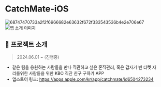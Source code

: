 

# CatchMate-iOS
![68747470733a2f2f6966682e63632f672f333543536b4e2e706e67](https://github.com/user-attachments/assets/4fa3bc7c-3d16-441f-8a89-ab9639a2aca1)
![앱 소개 이미지](https://github.com/user-attachments/assets/125c11b8-c591-4ef6-99b9-4c3b1f70e148)


## 📌 프로젝트 소개
> 2024.06.01 ~ (진행중) <br/>
- 같은 팀을 응원하는 사람들을 만나 직관하고 싶은 혼직관러, 혹은 갑자기 빈 티켓 자
리를위한 사람들을 위한 KBO 직관 친구 구하기 APP
- 앱스토어 링크: https://apps.apple.com/kr/app/catchmate/id6504273234

